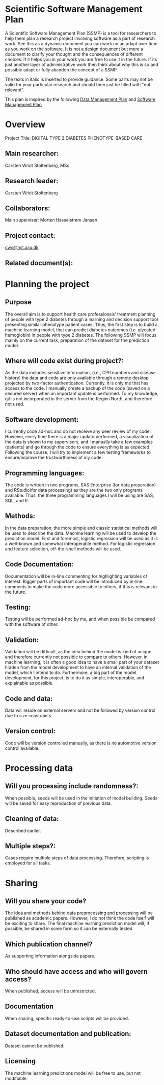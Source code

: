 # Scientific Software Management Plan

A Scientific Software Management Plan (SSMP) is a tool for researchers to help them plan a research project involving software as a part of research work. See this as a dynamic document you can work on an adapt over time as you work on the software. It is not a design document but more a document to clarify your thought and the consequences of different choices. If it helps you in your work you are free to use it in the future. If its just another layer of administrative work then think about why this is so and possible adapt or fully abandon the concept of a SSMP.

The texts in italic is inserted to provide guidance. Some parts may not be valid for your particular research and should then just be filled with "not relevant".

This plan is inspired by the following [Data Management Plan](https://healthsciences.ku.dk/research/responsible-conduct-of-research/SUND_Data_Management_Plan_Template_Final.docx/SUND_Data_Management_Plan_Template_Final.docx) and [Software Management Plan](https://doi.org/10.5281/zenodo.2159713)

# Overview

Project Title: DIGITAL TYPE 2 DIABETES PHENOTYPE-BASED CARE

## Main researcher: 
Carsten Wridt Stoltenberg, MSc 

## Research leader: 
Carsten Wridt Stoltenberg 

## Collaborators: 
Main superviser; Morten Hasselstrøm Jensen

## Project contact: 
cws@hst.aau.dk

## Related document(s): 

# Planning the project

## Purpose
The overall aim is to support health care professionals’ treatment planning of people with type 2 diabetes through a learning and decision support tool presenting similar phenotype patient cases. Thus, the first step is to build a machine learning model, that can predict diabetes outcomes (i.e. glycated hemoglobin) in people with type 2 diabetes. The following SSMP will focus mainly on the current task, preparation of the dataset for the prediction model.

## Where will code exist during project?: 
As the data includes sensitive information, (i.e., CPR numbers and disease history) the data and code are only available through a remote desktop projected by two-factor authentication. Currently, it is only me that has access to the code. I manually create a backup of the code (saved on a secured server) when an important update is performed. To my knowledge, git is not incorporated in the server from the Region North, and therefore not used. 

## Software development: 
I currently code ad-hoc and do not receive any peer review of my code. However, every time there is a major update performed, a visualization of the data is shown to my supervisors, and I manually take a few examples (patients) and go through the code to ensure everything is as expected. Following the course, I will try to implement a few testing frameworks to ensure/improve the trustworthiness of my code. 

## Programming languages:
The code is written in two programs, SAS Enterprise (for data preparation) and RStudio(for data processing) as they are the two only programs available. Thus, the three programming languages I will be using are SAS, SQL, and R.


## Methods: 
In the data preparation, the more simple and classic statistical methods will be used to describe the data. Machine learning will be used to develop the prediction model. First and foremost, logistic regression will be used as it is a well-known and somewhat interoperable method. For logistic regression and feature selection, off-the-shell methods will be used. 

## Code Documentation: 
Documentation will be in-line commenting for highlighting variables of interest. Bigger parts of important code will be introduced by in-line comments to make the code more accessible to others, if this is relevant in the future.

## Testing: 
Testing will be performed ad-hoc by me, and when possible be compared with the software of other.

## Validation: 
Validation will be difficult, as the idea behind the model is kind of unique and therefore currently not possible to compare to others. However, in machine learning, it is often a good idea to have a small part of your dataset hidden from the model development to have an internal validation of the model, which I intend to do. Furthermore, a big part of the model development, for this project, is to do it as simple, interoperable, and explainable as possible. 

## Code and data: 
Data will reside on external servers and not be followed by version control due to size constraints.

## Version control: 
Code will be version controlled manually, as there is no automotive version control available.

# Processing data

##  Will you processing include randomness?: 
When possible, seeds will be used in the initiation of model building. Seeds will be saved for easy reproduction of previous data.

## Cleaning of data: 
Described earlier. 

## Multiple steps?: 
Cases require multiple steps of data processing. Therefore, scripting is employed for all tasks.


# Sharing
## Will you share your code? 
The idea and methods behind data preprocessing and processing will be published as academic papers. However, I do not think the code itself will be exciting to share. The final machine learning prediction model will, if possible, be shared in some form so it can be externally tested. 

## Which publication channel? 
As supporting information alongside papers.

## Who should have access and who will govern access?
When published, access will be unrestricted. 

## Documentation 
When sharing, specific ready-to-use scripts will be provided.

## Dataset documentation and publication: 
Dataset cannot be published. 

## Licensing 
The machine learning predictions model will be free to use, but not modifiable.
